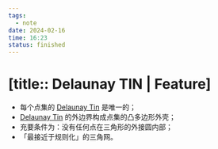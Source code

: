```yaml
---
tags:
  - note
date: 2024-02-16
time: 16:23
status: finished
---
```


# [title:: Delaunay TIN | Feature]

- 每个点集的 [Delaunay Tin](delaunay_tin.md) 是唯一的；
- [Delaunay Tin](delaunay_tin.md) 的外边界构成点集的凸多边形外壳；
- 充要条件为：没有任何点在三角形的外接圆内部；
- 「最接近于规则化」的三角网。
